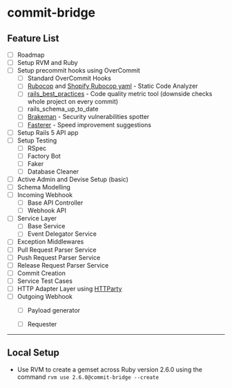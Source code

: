 # commit-bridge

## Feature List
- [ ] Roadmap
- [ ] Setup RVM and Ruby
- [ ] Setup precommit hooks using OverCommit
    - [ ] Standard OverCommit Hooks
    - [ ] [Rubocop](https://github.com/rubocop-hq/rubocop) and [Shopify Rubocop yaml](https://github.com/Shopify/ruby-style-guide/blob/master/rubocop.yml) - Static Code Analyzer
    - [ ] [rails_best_practices](https://github.com/flyerhzm/rails_best_practices) - Code quality metric tool (downside checks whole project on every commit)
    - [ ] rails_schema_up_to_date
    - [ ] [Brakeman](https://github.com/presidentbeef/brakeman) - Security vulnerabilities spotter
    - [ ] [Fasterer](https://github.com/DamirSvrtan/fasterer) - Speed improvement suggestions
- [ ] Setup Rails 5 API app
- [ ] Setup Testing
    - [ ] RSpec
    - [ ] Factory Bot
    - [ ] Faker
    - [ ] Database Cleaner
- [ ] Active Admin and Devise Setup (basic)
- [ ] Schema Modelling
- [ ] Incoming Webhook
    - [ ] Base API Controller
    - [ ] Webhook API
- [ ] Service Layer
    - [ ] Base Service
    - [ ] Event Delegator Service
- [ ] Exception Middlewares
- [ ] Pull Request Parser Service
- [ ] Push Request Parser Service
- [ ] Release Request Parser Service
- [ ] Commit Creation
- [ ] Service Test Cases
- [ ] HTTP Adapter Layer using [HTTParty](https://github.com/jnunemaker/httparty)
- [ ] Outgoing Webhook
    - [ ] Payload generator
    - [ ] Requester


---
## Local Setup
- Use RVM to create a gemset across Ruby version 2.6.0 using the command `rvm use 2.6.0@commit-bridge --create`
